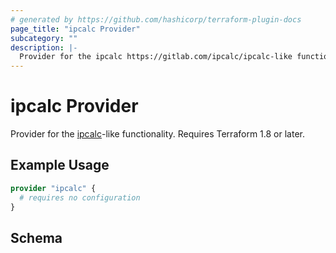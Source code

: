 ```yaml
---
# generated by https://github.com/hashicorp/terraform-plugin-docs
page_title: "ipcalc Provider"
subcategory: ""
description: |-
  Provider for the ipcalc https://gitlab.com/ipcalc/ipcalc-like functionality. Requires Terraform 1.8 or later.
---
```


# ipcalc Provider

Provider for the [ipcalc](https://gitlab.com/ipcalc/ipcalc)-like functionality. Requires Terraform 1.8 or later.

## Example Usage

```terraform
provider "ipcalc" {
  # requires no configuration
}
```

<!-- schema generated by tfplugindocs -->
## Schema
